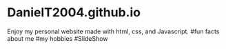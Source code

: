 # DanielT2004.github.io
Enjoy my personal website made with html, css, and Javascript.
#fun facts about me
#my hobbies
#SlideShow
